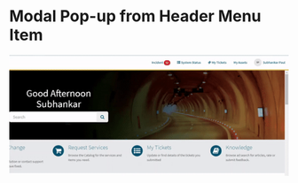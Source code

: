 # Modal Pop-up from Header Menu Item
![Alt Text](https://github.com/Decoder-Paul/ServiceNow-Development/blob/df7699c8e425c4f8a8ac5ac8703a6304df510420/PopUp%20Modal%20from%20Custom%20Header/Popup%20Modal%20on%20Menu%20Item%20click.gif)
